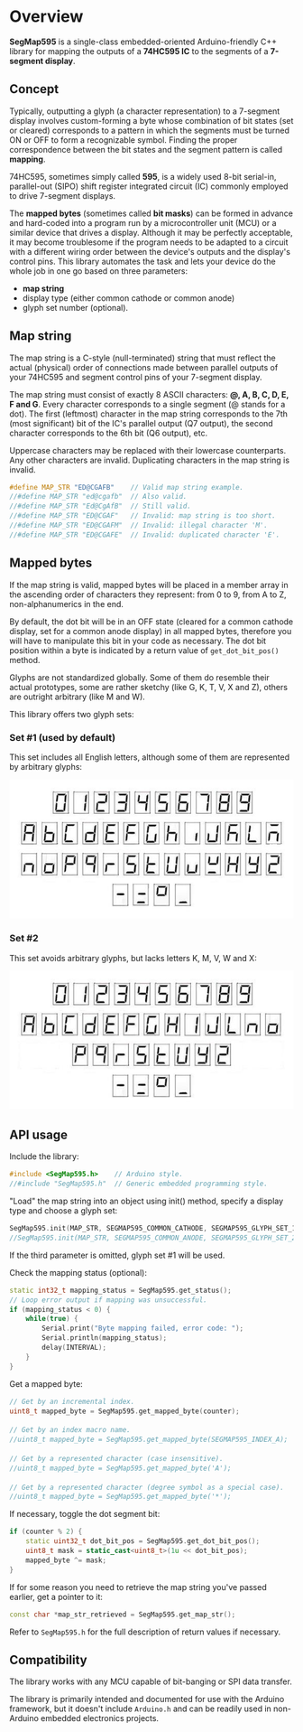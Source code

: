# Overview

**SegMap595** is a single-class embedded-oriented Arduino-friendly C++ library
for mapping the outputs of a **74HC595 IC** to the segments of a **7-segment display**.

## Concept

Typically, outputting a glyph (a character representation) to a 7-segment display involves custom-forming a byte
whose combination of bit states (set or cleared) corresponds to a pattern in which the segments must be turned
ON or OFF to form a recognizable symbol. Finding the proper correspondence between the bit states and the segment
pattern is called **mapping**.

74HC595, sometimes simply called **595**, is a widely used 8-bit serial-in, parallel-out (SIPO) shift register
integrated circuit (IC) commonly employed to drive 7-segment displays.

The **mapped bytes** (sometimes called **bit masks**) can be formed in advance and hard-coded into a program
run by a microcontroller unit (MCU) or a similar device that drives a display. Although it may be perfectly
acceptable, it may become troublesome if the program needs to be adapted to a circuit with a different wiring
order between the device's outputs and the display's control pins. This library automates the task and lets
your device do the whole job in one go based on three parameters:
* **map string**
* display type (either common cathode or common anode)
* glyph set number (optional).

## Map string

The map string is a C-style (null-terminated) string that must reflect the actual (physical) order
of connections made between parallel outputs of your 74HC595 and segment control pins of your 7-segment display.

The map string must consist of exactly 8 ASCII characters: **@, A, B, C, D, E, F and G**. Every character
corresponds to a single segment (@ stands for a dot). The first (leftmost) character in the map string
corresponds to the 7th (most significant) bit of the IC's parallel output (Q7 output), the second
character corresponds to the 6th bit (Q6 output), etc.

Uppercase characters may be replaced with their lowercase counterparts. Any other characters are invalid.
Duplicating characters in the map string is invalid.

```cpp
#define MAP_STR "ED@CGAFB"    // Valid map string example.
//#define MAP_STR "ed@cgafb"  // Also valid.
//#define MAP_STR "Ed@CgAfB"  // Still valid.
//#define MAP_STR "ED@CGAF"   // Invalid: map string is too short.
//#define MAP_STR "ED@CGAFM"  // Invalid: illegal character 'M'.
//#define MAP_STR "ED@CGAFE"  // Invalid: duplicated character 'E'.
```

## Mapped bytes

If the map string is valid, mapped bytes will be placed in a member array in the ascending order of characters
they represent: from 0 to 9, from A to Z, non-alphanumerics in the end.

By default, the dot bit will be in an OFF state (cleared for a common cathode display, set for a common anode display)
in all mapped bytes, therefore you will have to manipulate this bit in your code as necessary. The dot bit position
within a byte is indicated by a return value of `get_dot_bit_pos()` method.

Glyphs are not standardized globally. Some of them do resemble their actual prototypes, some are rather sketchy
(like G, K, T, V, X and Z), others are outright arbitrary (like M and W).

This library offers two glyph sets:

### Set #1 (used by default)

This set includes all English letters, although some of them are represented by arbitrary glyphs:

![Glyphs](assets/glyph_set_1.jpg)

### Set #2

This set avoids arbitrary glyphs, but lacks letters K, M, V, W and X:

![Glyphs](assets/glyph_set_2.jpg)

## API usage

Include the library:
```cpp
#include <SegMap595.h>    // Arduino style.
//#include "SegMap595.h"  // Generic embedded programming style.
```

"Load" the map string into an object using init() method, specify a display type and choose a glyph set:
```cpp
SegMap595.init(MAP_STR, SEGMAP595_COMMON_CATHODE, SEGMAP595_GLYPH_SET_1);  // If using common cathode display.
//SegMap595.init(MAP_STR, SEGMAP595_COMMON_ANODE, SEGMAP595_GLYPH_SET_2);  // If using common anode display.
```
If the third parameter is omitted, glyph set #1 will be used.

Check the mapping status (optional):
```cpp
static int32_t mapping_status = SegMap595.get_status();
// Loop error output if mapping was unsuccessful.
if (mapping_status < 0) {
    while(true) {
        Serial.print("Byte mapping failed, error code: ");
        Serial.println(mapping_status);
        delay(INTERVAL);
    }
}
```

Get a mapped byte:
```cpp
// Get by an incremental index.
uint8_t mapped_byte = SegMap595.get_mapped_byte(counter);

// Get by an index macro name.
//uint8_t mapped_byte = SegMap595.get_mapped_byte(SEGMAP595_INDEX_A);

// Get by a represented character (case insensitive).
//uint8_t mapped_byte = SegMap595.get_mapped_byte('A');

// Get by a represented character (degree symbol as a special case).
//uint8_t mapped_byte = SegMap595.get_mapped_byte('*');
```

If necessary, toggle the dot segment bit:

```cpp
if (counter % 2) {
    static uint32_t dot_bit_pos = SegMap595.get_dot_bit_pos();
    uint8_t mask = static_cast<uint8_t>(1u << dot_bit_pos);
    mapped_byte ^= mask;
}
```

If for some reason you need to retrieve the map string you've passed earlier, get a pointer to it:
```cpp
const char *map_str_retrieved = SegMap595.get_map_str();
```

Refer to `SegMap595.h` for the full description of return values if necessary.

## Compatibility

The library works with any MCU capable of bit-banging or SPI data transfer.

The library is primarily intended and documented for use with the Arduino framework, but it doesn't
include `Arduino.h` and can be readily used in non-Arduino embedded electronics projects. 
